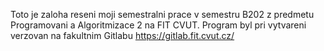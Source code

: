 Toto je zaloha reseni moji semestralni prace v semestru B202 z predmetu Programovani a Algoritmizace 2 na FIT CVUT.
Program byl pri vytvareni verzovan na fakultnim Gitlabu https://gitlab.fit.cvut.cz/ 
